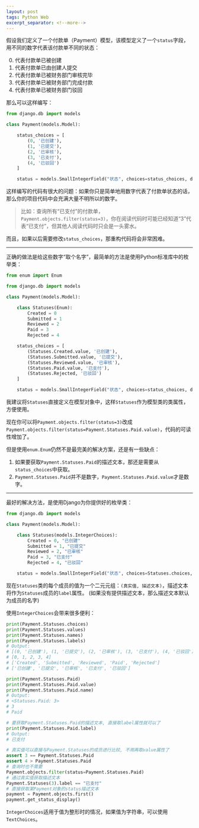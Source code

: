 ```yaml
---
layout: post
tags: Python Web
excerpt_separator: <!--more-->
---
```


假设我们定义了一个付款单（Payment）模型，该模型定义了一个`status`字段，用不同的数字代表该付款单不同的状态：

0. 代表付款单已被创建
1. 代表付款单已由创建人提交
2. 代表付款单已被财务部门审核完毕
3. 代表付款单已被财务部门完成付款
4. 代表付款单已被财务部门驳回

那么可以这样编写：

<!--more-->

```python
from django.db import models

class Payment(models.Model):

    status_choices = [
        (0, '已创建'),
        (1, '已提交'),
        (2, '已审核'),
        (3, '已支付'),
        (4, '已驳回')
    ]

    status = models.SmallIntegerField("状态", choices=status_choices, default=0)
```

这样编写的代码有很大的问题：如果你只是简单地用数字代表了付款单状态的话，那么你的项目代码中会充满大量不明所以的数字。

> 比如：查询所有“已支付”的付款单，`Payment.objects.filter(status=3)`，你在阅读代码时可能已经知道“3”代表“已支付”，但其他人阅读代码时只会是一头雾水。

而且，如果以后需要修改`status_choices`，那重构代码将会非常困难。

------

正确的做法是给这些数字“取个名字”，最简单的方法是使用Python标准库中的枚举类：

```python
from enum import Enum

from django.db import models

class Payment(models.Model):

    class Statuses(Enum):
        Created = 0
        Submitted = 1
        Reviewed = 2
        Paid = 3
        Rejected = 4

    status_choices = [
        (Statuses.Created.value, '已创建'),
        (Statuses.Submitted.value, '已提交'),
        (Statuses.Reviewed.value, '已审核'),
        (Statuses.Paid.value, '已支付'),
        (Statuses.Rejected, '已驳回')
    ]

    status = models.SmallIntegerField("状态", choices=status_choices, default=Statuses.Created.value)
```

我建议将`Statuses`直接定义在模型对象中，这样`Statuses`作为模型类的类属性，方便使用。

现在你可以将`Payment.objects.filter(status=3)`改成`Payment.objects.filter(status=Payment.Statuses.Paid.value)`，代码的可读性增加了。

但是使用`enum.Enum`仍然不是最完美的解决方案，还是有一些缺点：

1. 如果要获取`Payment.Statuses.Paid`的描述文本，那还是需要从`status_choices`中获取。
2. `Payment.Statuses.Paid`并不是数字，`Payment.Statuses.Paid.value`才是数字。

------

最好的解决方法，是使用Django为你提供好的枚举类：

```python
from django.db import models

class Payment(models.Model):

    class Statuses(models.IntegerChoices):
        Created = 0, "已创建"
        Submitted = 1, "已提交"
        Reviewed = 2, "已审核"
        Paid = 3, "已支付"
        Rejected = 4, "已驳回"

    status = models.SmallIntegerField("状态", choices=Statuses.choices, default=Statuses.Created)
```

现在`Statuses`类的每个成员的值为一个二元元组：`(真实值, 描述文本)`，描述文本将作为`Statuses`成员的`label`属性。 (如果没有提供描述文本，那么描述文本默认为成员的名字)

使用`IntegerChoices`会带来很多便利：

```python
print(Payment.Statuses.choices)
print(Payment.Statuses.values)
print(Payment.Statuses.names)
print(Payment.Statuses.labels)
# Output:
# [(0, '已创建'), (1, '已提交'), (2, '已审核'), (3, '已支付'), (4, '已驳回')]
# [0, 1, 2, 3, 4]
# ['Created', 'Submitted', 'Reviewed', 'Paid', 'Rejected']
# ['已创建', '已提交', '已审核', '已支付', '已驳回']

print(Payment.Statuses.Paid)
print(Payment.Statuses.Paid.value)
print(Payment.Statuses.Paid.name)
# Output:
# <Statuses.Paid: 3>
# 3
# Paid

# 要获取Payment.Statuses.Paid的描述文本, 直接取label属性就可以了
print(Payment.Statuses.Paid.label)
# Output:
# 已支付

# 真实值可以直接与Payment.Statuses的成员进行比较, 不用再取value属性了
assert 3 == Payment.Statuses.Paid
assert 4 > Payment.Statuses.Paid
# 查询时也不需要
Payment.objects.filter(status=Payment.Statuses.Paid)
# 通过真实值获取描述文本
Payment.Statuses(3).label == "已支付"
# 直接获取某Payment对象的status描述文本
payment = Payment.objects.first()
payment.get_status_display()
```

`IntegerChoices`适用于值为整形时的情况，如果值为字符串，可以使用`TextChoices`。
